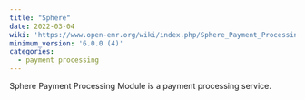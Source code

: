 ```yaml
---
title: "Sphere"
date: 2022-03-04
wiki: 'https://www.open-emr.org/wiki/index.php/Sphere_Payment_Processing_Module'
minimum_version: '6.0.0 (4)'
categories:
  - payment processing
---
```

Sphere Payment Processing Module is a payment processing service.
<!--more-->
